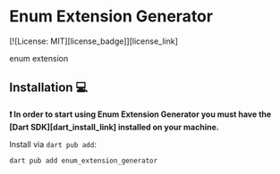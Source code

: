 # Enum Extension Generator

[![License: MIT][license_badge]][license_link]

enum extension

## Installation 💻

**❗ In order to start using Enum Extension Generator you must have the [Dart SDK][dart_install_link] installed on your machine.**

Install via `dart pub add`:

```sh
dart pub add enum_extension_generator
```
